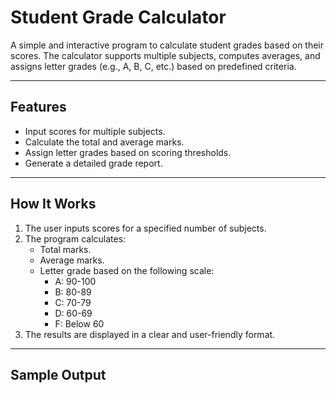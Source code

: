 # Student Grade Calculator

A simple and interactive program to calculate student grades based on their scores. The calculator supports multiple subjects, computes averages, and assigns letter grades (e.g., A, B, C, etc.) based on predefined criteria.

---

## Features

- Input scores for multiple subjects.
- Calculate the total and average marks.
- Assign letter grades based on scoring thresholds.
- Generate a detailed grade report.

---

## How It Works

1. The user inputs scores for a specified number of subjects.
2. The program calculates:
   - Total marks.
   - Average marks.
   - Letter grade based on the following scale:
     - A: 90-100
     - B: 80-89
     - C: 70-79
     - D: 60-69
     - F: Below 60
3. The results are displayed in a clear and user-friendly format.

---

## Sample Output

